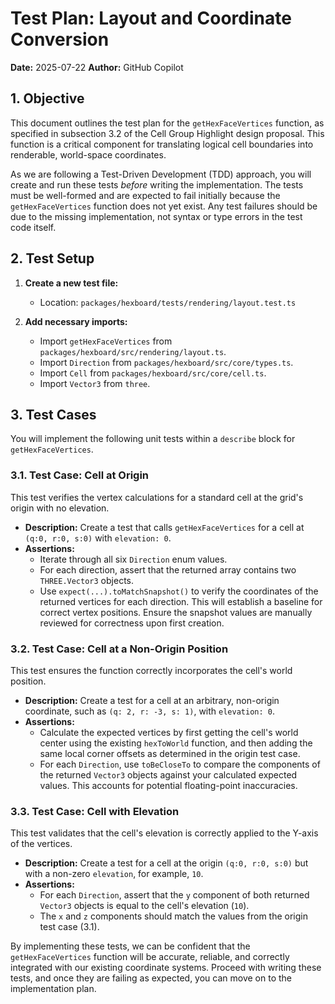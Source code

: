 # Test Plan: Layout and Coordinate Conversion

**Date:** 2025-07-22 **Author:** GitHub Copilot

## 1. Objective

This document outlines the test plan for the `getHexFaceVertices` function, as
specified in subsection 3.2 of the Cell Group Highlight design proposal. This
function is a critical component for translating logical cell boundaries into
renderable, world-space coordinates.

As we are following a Test-Driven Development (TDD) approach, you will create
and run these tests _before_ writing the implementation. The tests must be
well-formed and are expected to fail initially because the `getHexFaceVertices`
function does not yet exist. Any test failures should be due to the missing
implementation, not syntax or type errors in the test code itself.

## 2. Test Setup

1.  **Create a new test file:**

    - Location: `packages/hexboard/tests/rendering/layout.test.ts`

2.  **Add necessary imports:**
    - Import `getHexFaceVertices` from
      `packages/hexboard/src/rendering/layout.ts`.
    - Import `Direction` from `packages/hexboard/src/core/types.ts`.
    - Import `Cell` from `packages/hexboard/src/core/cell.ts`.
    - Import `Vector3` from `three`.

## 3. Test Cases

You will implement the following unit tests within a `describe` block for
`getHexFaceVertices`.

### 3.1. Test Case: Cell at Origin

This test verifies the vertex calculations for a standard cell at the grid's
origin with no elevation.

- **Description:** Create a test that calls `getHexFaceVertices` for a cell at
  `(q:0, r:0, s:0)` with `elevation: 0`.
- **Assertions:**
  - Iterate through all six `Direction` enum values.
  - For each direction, assert that the returned array contains two
    `THREE.Vector3` objects.
  - Use `expect(...).toMatchSnapshot()` to verify the coordinates of the
    returned vertices for each direction. This will establish a baseline for
    correct vertex positions. Ensure the snapshot values are manually reviewed
    for correctness upon first creation.

### 3.2. Test Case: Cell at a Non-Origin Position

This test ensures the function correctly incorporates the cell's world position.

- **Description:** Create a test for a cell at an arbitrary, non-origin
  coordinate, such as `(q: 2, r: -3, s: 1)`, with `elevation: 0`.
- **Assertions:**
  - Calculate the expected vertices by first getting the cell's world center
    using the existing `hexToWorld` function, and then adding the same local
    corner offsets as determined in the origin test case.
  - For each `Direction`, use `toBeCloseTo` to compare the components of the
    returned `Vector3` objects against your calculated expected values. This
    accounts for potential floating-point inaccuracies.

### 3.3. Test Case: Cell with Elevation

This test validates that the cell's elevation is correctly applied to the Y-axis
of the vertices.

- **Description:** Create a test for a cell at the origin `(q:0, r:0, s:0)` but
  with a non-zero `elevation`, for example, `10`.
- **Assertions:**
  - For each `Direction`, assert that the `y` component of both returned
    `Vector3` objects is equal to the cell's elevation (`10`).
  - The `x` and `z` components should match the values from the origin test case
    (3.1).

By implementing these tests, we can be confident that the `getHexFaceVertices`
function will be accurate, reliable, and correctly integrated with our existing
coordinate systems. Proceed with writing these tests, and once they are failing
as expected, you can move on to the implementation plan.
